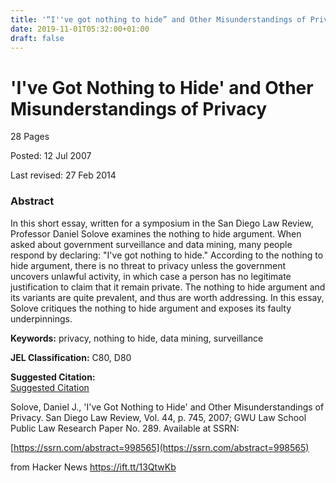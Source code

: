 ```yaml
---
title: '“I''ve got nothing to hide” and Other Misunderstandings of Privacy'
date: 2019-11-01T05:32:00+01:00
draft: false
---
```


'I've Got Nothing to Hide' and Other Misunderstandings of Privacy
=================================================================

28 Pages  
  
  
  
Posted: 12 Jul 2007  
  
Last revised: 27 Feb 2014

### Abstract

In this short essay, written for a symposium in the San Diego Law Review, Professor Daniel Solove examines the nothing to hide argument. When asked about government surveillance and data mining, many people respond by declaring: "I've got nothing to hide." According to the nothing to hide argument, there is no threat to privacy unless the government uncovers unlawful activity, in which case a person has no legitimate justification to claim that it remain private. The nothing to hide argument and its variants are quite prevalent, and thus are worth addressing. In this essay, Solove critiques the nothing to hide argument and exposes its faulty underpinnings.

**Keywords:** privacy, nothing to hide, data mining, surveillance

**JEL Classification:** C80, D80

**Suggested Citation:**  
[Suggested Citation](https://papers.ssrn.com/sol3/papers.cfm?abstract_id=998565)

Solove, Daniel J., 'I've Got Nothing to Hide' and Other Misunderstandings of Privacy. San Diego Law Review, Vol. 44, p. 745, 2007; GWU Law School Public Law Research Paper No. 289. Available at SSRN:

[https://ssrn.com/abstract=998565](https://ssrn.com/abstract=998565)

[](https://papers.ssrn.com/sol3/papers.cfm?abstract_id=998565)

  
  
from Hacker News https://ift.tt/13QtwKb